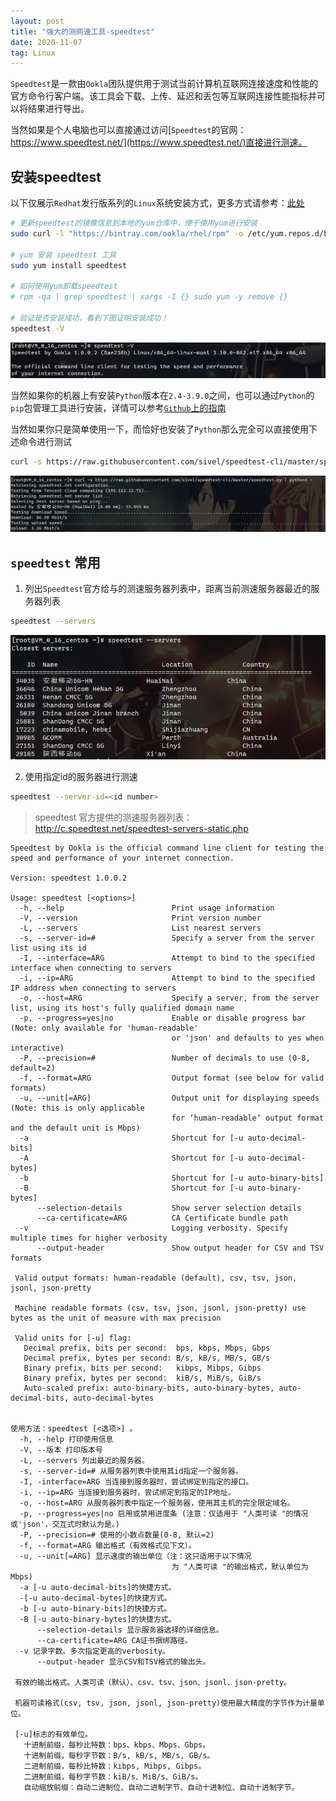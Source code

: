 ```yaml
---
layout: post
title: "强大的测网速工具-speedtest"
date: 2020-11-07
tag: Linux
---
```


`Speedtest`是一款由`Ookla`团队提供用于测试当前计算机互联网连接速度和性能的官方命令行客户端。该工具会下载、上传、延迟和丢包等互联网连接性能指标并可以将结果进行导出。

当然如果是个人电脑也可以直接通过访问[`Speedtest`的官网：https://www.speedtest.net/](https://www.speedtest.net/)直接进行测速。

## 安装speedtest

以下仅展示`Redhat`发行版系列的`Linux`系统安装方式，更多方式请参考：[此处](https://www.speedtest.net/apps/cli)

```sh
# 更新speedtest的镜像信息到本地的yum仓库中，便于使用yum进行安装
sudo curl -l "https://bintray.com/ookla/rhel/rpm" -o /etc/yum.repos.d/bintray-ookla-rhel.repo

# yum 安装 speedtest 工具
sudo yum install speedtest

# 如何使用yum卸载speedtest
# rpm -qa | grep speedtest | xargs -I {} sudo yum -y remove {}

# 验证是否安装成功，看到下图证明安装成功！
speedtest -V
```

![speedtest -V](/images/article/speedtest-v.png)

当然如果你的机器上有安装`Python`版本在`2.4-3.9.0`之间，也可以通过`Python`的`pip`包管理工具进行安装，详情可以参考[`Github`上的指南](https://github.com/sivel/speedtest-cli)

当然如果你只是简单使用一下，而恰好也安装了`Python`那么完全可以直接使用下述命令进行测试
```sh
curl -s https://raw.githubusercontent.com/sivel/speedtest-cli/master/speedtest.py | python3
```

![curl speetest.py by python](/images/article/curl-speedtest-python.png)



## `speedtest` 常用
1. 列出`Speedtest`官方给与的测速服务器列表中，距离当前测速服务器最近的服务器列表
```sh
speedtest --servers
```
![speedtest --servers List nearest servers](/images/article/speedtest-servers.png)

2. 使用指定id的服务器进行测速
```sh
speedtest --server-id=<id number>
```
> speedtest 官方提供的测速服务器列表：http://c.speedtest.net/speedtest-servers-static.php

```text
Speedtest by Ookla is the official command line client for testing the speed and performance of your internet connection.

Version: speedtest 1.0.0.2

Usage: speedtest [<options>]
  -h, --help                        Print usage information
  -V, --version                     Print version number
  -L, --servers                     List nearest servers
  -s, --server-id=#                 Specify a server from the server list using its id
  -I, --interface=ARG               Attempt to bind to the specified interface when connecting to servers
  -i, --ip=ARG                      Attempt to bind to the specified IP address when connecting to servers
  -o, --host=ARG                    Specify a server, from the server list, using its host's fully qualified domain name
  -p, --progress=yes|no             Enable or disable progress bar (Note: only available for 'human-readable'
                                    or 'json' and defaults to yes when interactive)
  -P, --precision=#                 Number of decimals to use (0-8, default=2)
  -f, --format=ARG                  Output format (see below for valid formats)
  -u, --unit[=ARG]                  Output unit for displaying speeds (Note: this is only applicable
                                    for ‘human-readable’ output format and the default unit is Mbps)
  -a                                Shortcut for [-u auto-decimal-bits]
  -A                                Shortcut for [-u auto-decimal-bytes]
  -b                                Shortcut for [-u auto-binary-bits]
  -B                                Shortcut for [-u auto-binary-bytes]
      --selection-details           Show server selection details
      --ca-certificate=ARG          CA Certificate bundle path
  -v                                Logging verbosity. Specify multiple times for higher verbosity
      --output-header               Show output header for CSV and TSV formats

 Valid output formats: human-readable (default), csv, tsv, json, jsonl, json-pretty

 Machine readable formats (csv, tsv, json, jsonl, json-pretty) use bytes as the unit of measure with max precision

 Valid units for [-u] flag:
   Decimal prefix, bits per second:  bps, kbps, Mbps, Gbps
   Decimal prefix, bytes per second: B/s, kB/s, MB/s, GB/s
   Binary prefix, bits per second:   kibps, Mibps, Gibps
   Binary prefix, bytes per second:  kiB/s, MiB/s, GiB/s
   Auto-scaled prefix: auto-binary-bits, auto-binary-bytes, auto-decimal-bits, auto-decimal-bytes
   
   
使用方法：speedtest [<选项>] 。
  -h, --help 打印使用信息
  -V, --版本 打印版本号
  -L, --servers 列出最近的服务器。
  -s, --server-id=# 从服务器列表中使用其id指定一个服务器。
  -I, -interface=ARG 当连接到服务器时，尝试绑定到指定的接口。
  -i, --ip=ARG 当连接到服务器时，尝试绑定到指定的IP地址。
  -o, --host=ARG 从服务器列表中指定一个服务器，使用其主机的完全限定域名。
  -p, --progress=yes|no 启用或禁用进度条 (注意：仅适用于 "人类可读 "的情况或'json'，交互式时默认为是。)
  -P, --precision=# 使用的小数点数量(0-8, 默认=2)
  -f, --format=ARG 输出格式（有效格式见下文）。
  -u, --unit[=ARG] 显示速度的输出单位（注：这只适用于以下情况
                                    为 "人类可读 "的输出格式，默认单位为Mbps)
  -a [-u auto-decimal-bits]的快捷方式。
  -[-u auto-decimal-bytes]的快捷方式。
  -b [-u auto-binary-bits]的快捷方式。
  -B [-u auto-binary-bytes]的快捷方式。
      --selection-details 显示服务器选择的详细信息。
      --ca-certificate=ARG CA证书捆绑路径。
  -v 记录字数。多次指定更高的verbosity。
      --output-header 显示CSV和TSV格式的输出头。

 有效的输出格式。人类可读（默认）、csv、tsv、json、jsonl、json-pretty。

 机器可读格式(csv, tsv, json, jsonl, json-pretty)使用最大精度的字节作为计量单位。

 [-u]标志的有效单位。
   十进制前缀，每秒比特数：bps、kbps、Mbps、Gbps。
   十进制前缀，每秒字节数：B/s, kB/s, MB/s, GB/s。
   二进制前缀，每秒比特数：kibps, Mibps, Gibps。
   二进制前缀，每秒字节数：kiB/s、MiB/s、GiB/s。
   自动缩放前缀：自动二进制位、自动二进制字节、自动十进制位、自动十进制字节。
```